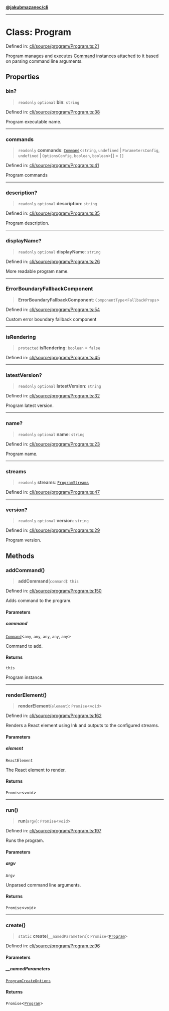 [**@jakubmazanec/cli**](../README.md)

---

# Class: Program

Defined in:
[cli/source/program/Program.ts:21](https://github.com/jakubmazanec/tools/blob/0373298af23ca7b778987184cd6fcccd21ae54be/packages/cli/source/program/Program.ts#L21)

Program manages and executes [Command](Command.md) instances attached to it based on parsing command
line arguments.

## Properties

### bin?

> `readonly` `optional` **bin**: `string`

Defined in:
[cli/source/program/Program.ts:38](https://github.com/jakubmazanec/tools/blob/0373298af23ca7b778987184cd6fcccd21ae54be/packages/cli/source/program/Program.ts#L38)

Program executable name.

---

### commands

> `readonly` **commands**: [`Command`](Command.md)\<`string`, `undefined` \| `ParametersConfig`,
> `undefined` \| `OptionsConfig`, `boolean`, `boolean`\>[] = `[]`

Defined in:
[cli/source/program/Program.ts:41](https://github.com/jakubmazanec/tools/blob/0373298af23ca7b778987184cd6fcccd21ae54be/packages/cli/source/program/Program.ts#L41)

Program commands

---

### description?

> `readonly` `optional` **description**: `string`

Defined in:
[cli/source/program/Program.ts:35](https://github.com/jakubmazanec/tools/blob/0373298af23ca7b778987184cd6fcccd21ae54be/packages/cli/source/program/Program.ts#L35)

Program description.

---

### displayName?

> `readonly` `optional` **displayName**: `string`

Defined in:
[cli/source/program/Program.ts:26](https://github.com/jakubmazanec/tools/blob/0373298af23ca7b778987184cd6fcccd21ae54be/packages/cli/source/program/Program.ts#L26)

More readable program name.

---

### ErrorBoundaryFallbackComponent

> **ErrorBoundaryFallbackComponent**: `ComponentType`\<`FallbackProps`\>

Defined in:
[cli/source/program/Program.ts:54](https://github.com/jakubmazanec/tools/blob/0373298af23ca7b778987184cd6fcccd21ae54be/packages/cli/source/program/Program.ts#L54)

Custom error boundary fallback component

---

### isRendering

> `protected` **isRendering**: `boolean` = `false`

Defined in:
[cli/source/program/Program.ts:45](https://github.com/jakubmazanec/tools/blob/0373298af23ca7b778987184cd6fcccd21ae54be/packages/cli/source/program/Program.ts#L45)

---

### latestVersion?

> `readonly` `optional` **latestVersion**: `string`

Defined in:
[cli/source/program/Program.ts:32](https://github.com/jakubmazanec/tools/blob/0373298af23ca7b778987184cd6fcccd21ae54be/packages/cli/source/program/Program.ts#L32)

Program latest version.

---

### name?

> `readonly` `optional` **name**: `string`

Defined in:
[cli/source/program/Program.ts:23](https://github.com/jakubmazanec/tools/blob/0373298af23ca7b778987184cd6fcccd21ae54be/packages/cli/source/program/Program.ts#L23)

Program name.

---

### streams

> `readonly` **streams**: [`ProgramStreams`](../type-aliases/ProgramStreams.md)

Defined in:
[cli/source/program/Program.ts:47](https://github.com/jakubmazanec/tools/blob/0373298af23ca7b778987184cd6fcccd21ae54be/packages/cli/source/program/Program.ts#L47)

---

### version?

> `readonly` `optional` **version**: `string`

Defined in:
[cli/source/program/Program.ts:29](https://github.com/jakubmazanec/tools/blob/0373298af23ca7b778987184cd6fcccd21ae54be/packages/cli/source/program/Program.ts#L29)

Program version.

## Methods

### addCommand()

> **addCommand**(`command`): `this`

Defined in:
[cli/source/program/Program.ts:150](https://github.com/jakubmazanec/tools/blob/0373298af23ca7b778987184cd6fcccd21ae54be/packages/cli/source/program/Program.ts#L150)

Adds command to the program.

#### Parameters

##### command

[`Command`](Command.md)\<`any`, `any`, `any`, `any`, `any`\>

Command to add.

#### Returns

`this`

Program instance.

---

### renderElement()

> **renderElement**(`element`): `Promise`\<`void`\>

Defined in:
[cli/source/program/Program.ts:162](https://github.com/jakubmazanec/tools/blob/0373298af23ca7b778987184cd6fcccd21ae54be/packages/cli/source/program/Program.ts#L162)

Renders a React element using Ink and outputs to the configured streams.

#### Parameters

##### element

`ReactElement`

The React element to render.

#### Returns

`Promise`\<`void`\>

---

### run()

> **run**(`argv`): `Promise`\<`void`\>

Defined in:
[cli/source/program/Program.ts:197](https://github.com/jakubmazanec/tools/blob/0373298af23ca7b778987184cd6fcccd21ae54be/packages/cli/source/program/Program.ts#L197)

Runs the program.

#### Parameters

##### argv

`Argv`

Unparsed command line arguments.

#### Returns

`Promise`\<`void`\>

---

### create()

> `static` **create**(`__namedParameters`): `Promise`\<[`Program`](Program.md)\>

Defined in:
[cli/source/program/Program.ts:96](https://github.com/jakubmazanec/tools/blob/0373298af23ca7b778987184cd6fcccd21ae54be/packages/cli/source/program/Program.ts#L96)

#### Parameters

##### \_\_namedParameters

[`ProgramCreateOptions`](../type-aliases/ProgramCreateOptions.md)

#### Returns

`Promise`\<[`Program`](Program.md)\>
